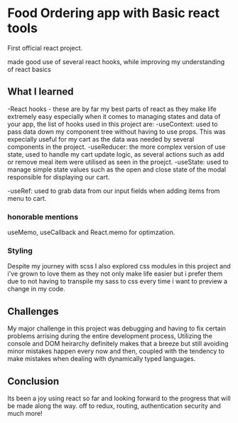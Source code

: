 # Food Ordering app with Basic react tools

First official react project.

made good use of several react hooks, while improving my understanding of react basics

## What I learned
-React hooks - these are by far my best parts of react as they make life extremely easy especially when it comes to managing states and data of your app, the list of hooks used in this project are:
-useContext: used to pass data down my component tree without having to use props. This was expecially useful for my cart as the data was needed by several components 
             in the project.
-useReducer: the more complex version of use state, used to handle my cart update logic, as several actions such as add or remove meal item were utilised as seen in the              proejct.
-useState: used to manage simple state values such as the open and close state of the modal responsible for displaying our cart.

-useRef: used to grab data from our input fields when adding items from menu to cart.

### honorable mentions
useMemo, useCallback and React.memo for optimzation.

### Styling
Despite my journey with scss I also explored css modules in this project and i've grown to love them as they not only make life easier but i prefer them due to not having to transpile my sass to css every time i want to preview a change in my code. 

## Challenges
My major challenge in this project was debugging and having to fix certain problems arrising during the entire development process, Utilizing the console and DOM heirarchy definitely makes that a breeze but still avoiding minor mistakes happen every now and then, coupled with the tendency to make mistakes when dealing with dynamically typed languages.

## Conclusion 
Its been a joy using react so far and looking forward to the progress that will be made along the way.
off to redux, routing, authentication security and much more!



